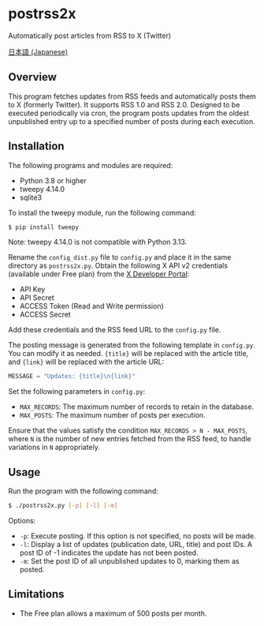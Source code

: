 # postrss2x
Automatically post articles from RSS to X (Twitter)

[日本語 (Japanese)](./README.jp.md)

## Overview
This program fetches updates from RSS feeds and automatically posts them to X (formerly Twitter). It supports RSS 1.0 and RSS 2.0. Designed to be executed periodically via cron, the program posts updates from the oldest unpublished entry up to a specified number of posts during each execution.

## Installation
The following programs and modules are required:
- Python 3.8 or higher
- tweepy 4.14.0
- sqlite3

To install the tweepy module, run the following command:
```bash
$ pip install tweepy
```

Note: tweepy 4.14.0 is not compatible with Python 3.13.

Rename the `config_dist.py` file to `config.py` and place it in the same directory as `postrss2x.py`.
Obtain the following X API v2 credentials (available under Free plan) from the [X Developer Portal](https://developer.x.com/en/portal/dashboard):
- API Key
- API Secret
- ACCESS Token (Read and Write permission)
- ACCESS Secret

Add these credentials and the RSS feed URL to the `config.py` file.

The posting message is generated from the following template in `config.py`. You can modify it as needed. `{title}` will be replaced with the article title, and `{link}` will be replaced with the article URL:
```python
MESSAGE = "Updates: {title}\n{link}"
```

Set the following parameters in `config.py`:
- `MAX_RECORDS`: The maximum number of records to retain in the database.
- `MAX_POSTS`: The maximum number of posts per execution.

Ensure that the values satisfy the condition `MAX_RECORDS > N - MAX_POSTS`, where `N` is the number of new entries fetched from the RSS feed, to handle variations in `N` appropriately.

## Usage
Run the program with the following command:
```bash
$ ./postrss2x.py [-p] [-l] [-m]
```

Options:
- `-p`: Execute posting. If this option is not specified, no posts will be made.
- `-l`: Display a list of updates (publication date, URL, title) and post IDs. A post ID of -1 indicates the update has not been posted.
- `-m`: Set the post ID of all unpublished updates to 0, marking them as posted.

## Limitations
- The Free plan allows a maximum of 500 posts per month.
